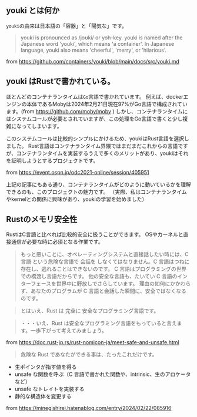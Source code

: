



## youki とは何か

`youki`の由来は日本語の「容器」と「陽気な」です。

> youki is pronounced as /joʊki/ or yoh-key. youki is named after the Japanese word 'youki', which means 'a container'. In Japanese language, youki also means 'cheerful', 'merry', or 'hilarious'.

from https://github.com/containers/youki/blob/main/docs/src/youki.md


## youki はRustで書かれている。

ほとんどのコンテナランタイムは`Go`言語で書かれています。
例えば、dockerエンジンの本体であるMobyは2024年2月21日現在97%がGo言語で構成されています。(from https://github.com/moby/moby )
しかし、コンテナランタイムにはシステムコールが必要とされていますが、この処理をGo言語で書くと少し複雑になってしまいます。

このシステムコールは比較的シンプルにかけるため、youkiはRust言語を選択しました。
Rust言語はコンテナランタイム界隈ではまだまだこれからの言語ですが、コンテナランタイムを実装するうえで多くのメリットがあり、youkiはそれを証明しようとするプロジェクトです。



from https://event.ospn.jp/odc2021-online/session/405951

上記の記事にもある通り、コンテナランタイムがどのように動いているかを理解できるのも、このプロジェクトの魅力です。
（実際、私はコンテナランタイムやkernelとの関係に興味があり、youkiの学習を始めました）


## Rustのメモリ安全性

RustはC言語と比べれば比較的安全に扱うことができます。
OSやカーネルと直接通信が必要な時に必須となる作業です。

> もっと悪いことに、オペレーティングシステムと直接話したい時には、C 言語 という危険な言語で 会話を しなくてはなりません。C 言語はつねに存在し、逃れることはできないのです。 C 言語はプログラミングの世界での橋渡し言語だからです。 他の安全な言語も、たいてい C 言語のインターフェースを世界中に野放しでさらしています。 理由の如何にかかわらず、あなたのプログラムが C 言語と会話した瞬間に、安全ではなくなるのです。

> とはいえ、Rust は 完全に 安全なプログラミング言語です。

> ・・・いえ、Rust は安全なプログラミング言語をもっていると言えます。一歩下がって考えてみましょう。

from https://doc.rust-jp.rs/rust-nomicon-ja/meet-safe-and-unsafe.html


> 危険な Rust であなたができる事は、たったこれだけです。

- 生ポインタが指す値を得る
- unsafe な関数を呼ぶ（C 言語で書かれた関数や、intrinsic、生のアロケータなど）
- unsafe なトレイトを実装する
- 静的な構造体を変更する
























from https://minegishirei.hatenablog.com/entry/2024/02/22/085916